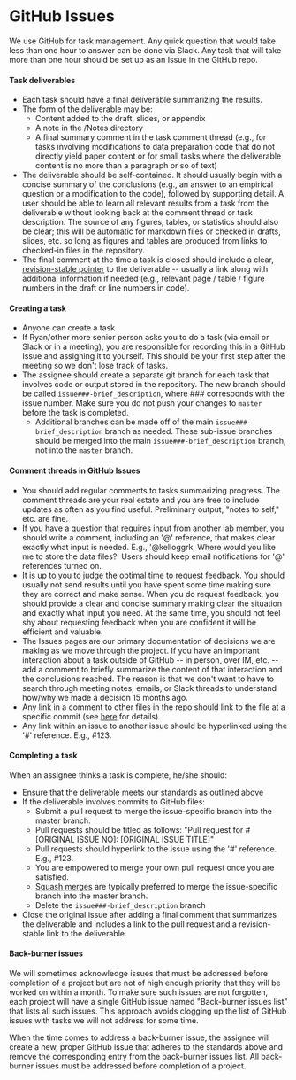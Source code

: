 # GitHub Issues

We use GitHub for task management. Any quick question that would take less than one hour to answer can be done via Slack. Any task that will take more than one hour should be set up as an Issue in the GitHub repo. 

#### Task deliverables
* Each task should have a final deliverable summarizing the results.
* The form of the deliverable may be:
  - Content added to the draft, slides, or appendix
  - A note in the /Notes directory
  - A final summary comment in the task comment thread (e.g., for tasks involving modifications to data preparation code that do not directly yield paper content or for small tasks where the deliverable content is no more than a paragraph or so of text)
* The deliverable should be self-contained. It should usually begin with a concise summary of the conclusions (e.g., an answer to an empirical question or a modification to the code), followed by supporting detail. A user should be able to learn all relevant results from a task from the deliverable without looking back at the comment thread or task description. The source of any figures, tables, or statistics should also be clear; this will be automatic for markdown files or checked in drafts, slides, etc. so long as figures and tables are produced from links to checked-in files in the repository.
* The final comment at the time a task is closed should include a clear, [revision-stable pointer](https://help.github.com/articles/getting-permanent-links-to-files/) to the deliverable -- usually a link along with additional information if needed (e.g., relevant page / table / figure numbers in the draft or line numbers in code).

#### Creating a task
* Anyone can create a task
* If Ryan/other more senior person asks you to do a task (via email or Slack or in a meeting), you are responsible for recording this in a GitHub Issue and assigning it to yourself. This should be your first step after the meeting so we don't lose track of tasks.
* The assignee should create a separate git branch for each task that involves code or output stored in the repository. The new branch should be called `issue###-brief_description`, where ### corresponds with the issue number. Make sure you do not push your changes to `master` before the task is completed.
  * Additional branches can be made off of the main `issue###-brief_description` branch as needed. These sub-issue branches should be merged into the main `issue###-brief_description` branch, not into the `master` branch.

#### Comment threads in GitHub Issues
* You should add regular comments to tasks summarizing progress. The comment threads are your real estate and you are free to include updates as often as you find useful. Preliminary output, "notes to self," etc. are fine.
* If you have a question that requires input from another lab member, you should write a comment, including an '@' reference, that makes clear exactly what input is needed. E.g., '@kelloggrk, Where would you like me to store the data files?' Users should keep email notifications for '@' references turned on.
* It is up to you to judge the optimal time to request feedback. You should usually not send results until you have spent some time making sure they are correct and make sense. When you do request feedback, you should provide a clear and concise summary making clear the situation and exactly what input you need. At the same time, you should not feel shy about requesting feedback when you are confident it will be efficient and valuable.
* The Issues pages are our primary documentation of decisions we are making as we move through the project. If you have an important interaction about a task outside of GitHub -- in person, over IM, etc. -- add a comment to briefly summarize the content of that interaction and the conclusions reached. The reason is that we don't want to have to search through meeting notes, emails, or Slack threads to understand how/why we made a decision 15 months ago.
* Any link in a comment to other files in the repo should link to the file at a specific commit (see [here](https://help.github.com/articles/getting-permanent-links-to-files/) for details).
* Any link within an issue to another issue should be hyperlinked using the '#' reference. E.g., #123. 

#### Completing a task
When an assignee thinks a task is complete, he/she should:
* Ensure that the deliverable meets our standards as outlined above
* If the deliverable involves commits to GitHub files:
  * Submit a pull request to merge the issue-specific branch into the master branch.
  * Pull requests should be titled as follows: "Pull request for #[ORIGINAL ISSUE NO]: [ORIGINAL ISSUE TITLE]"
  * Pull requests should hyperlink to the issue using the '#' reference. E.g., #123. 
  * You are empowered to merge your own pull request once you are satisfied.
  * [Squash merges](https://help.github.com/articles/about-pull-request-merges/) are typically preferred to merge the issue-specific branch into the master branch.
  * Delete the `issue###-brief_description` branch  
* Close the original issue after adding a final comment that summarizes the deliverable and includes a link to the pull request and a revision-stable link to the deliverable.


#### Back-burner issues
We will sometimes acknowledge issues that must be addressed before completion of a project but are not of high enough priority that they will be worked on within a month. To make sure such issues are not forgotten, each project will have a single GitHub issue named "Back-burner issues list" that lists all such issues. This approach avoids clogging up the list of GitHub issues with tasks we will not address for some time.

When the time comes to address a back-burner issue, the assignee will create a new, proper GitHub issue that adheres to the standards above and remove the corresponding entry from the back-burner issues list. All back-burner issues must be addressed before completion of a project.
